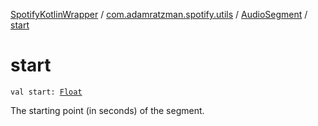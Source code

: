 [SpotifyKotlinWrapper](../../index.md) / [com.adamratzman.spotify.utils](../index.md) / [AudioSegment](index.md) / [start](./start.md)

# start

`val start: `[`Float`](https://kotlinlang.org/api/latest/jvm/stdlib/kotlin/-float/index.html)

The starting point (in seconds) of the segment.

